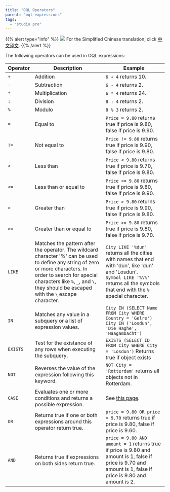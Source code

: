 ```yaml
---
title: "OQL Operators"
parent: "oql-expressions"
tags:
  - "studio pro"
---
```


{{% alert type="info" %}}
<img src="attachments/chinese-translation/china.png" style="display: inline-block; margin: 0" /> For the Simplified Chinese translation, click [中文译文](https://cdn.mendix.tencent-cloud.com/documentation/refguide8/oql-operators.pdf).
{{% /alert %}}

The following operators can be used in OQL expressions:

| Operator | Description                                                                                                                                                                                                                                               | Example                                                                                                                                                                                            |
| -------- | --------------------------------------------------------------------------------------------------------------------------------------------------------------------------------------------------------------------------------------------------------- | -------------------------------------------------------------------------------------------------------------------------------------------------------------------------------------------------- |
| `+`      | Addition                                                                                                                                                                                                                                                  | `6 + 4` returns 10.                                                                                                                                                                                |
| `-`      | Subtraction                                                                                                                                                                                                                                               | `6 - 4` returns 2.                                                                                                                                                                                 |
| `*`      | Multiplication                                                                                                                                                                                                                                            | `6 * 4` returns 24.                                                                                                                                                                                |
| `:`      | Division                                                                                                                                                                                                                                                  | `8 : 4` returns 2.                                                                                                                                                                                 |
| `%`      | Modulo                                                                                                                                                                                                                                                    | `8 % 3` returns 2.                                                                                                                                                                                 |
| `=`      | Equal to                                                                                                                                                                                                                                                  | `Price = 9.80` returns true if price is 9.80, false if price is 9.90.                                                                                                                              |
| `!=`     | Not equal to                                                                                                                                                                                                                                              | `Price != 9.80` returns true if price is 9.90, false if price is 9.80.                                                                                                                             |
| `<`   | Less than                                                                                                                                                                                                                                                 | `Price < 9.80` returns true if price is 9.70, false if price is 9.80.                                                                                                                           |
| `<=`  | Less than or equal to                                                                                                                                                                                                                                     | `Price <= 9.80` returns true if price is 9.80, false if price is 9.90.                                                                                                                          |
| `>`   | Greater than                                                                                                                                                                                                                                              | `Price > 9.80` returns true if price is 9.90, false if price is 9.80.                                                                                                                           |
| `>=`  | Greater than or equal to                                                                                                                                                                                                                                  | `Price >= 9.80` returns true if price is 9.80, false if price is 9.70.                                                                                                                          |
| `LIKE`   | Matches the pattern after the operator. The wildcard character '%' can be used to define any string of zero or more characters. In order to search for special characters like `%`, `_`, and `\`, they should be escaped with the `\` escape character. | `City LIKE '%dun'` returns all the cities with names that end with 'dun', like 'dun' and 'Losdun'.<br> `Symbol LIKE '%\%'` returns all the symbols that end with the `%` special character. |
| `IN`     | Matches any value in a subquery or a list of expression values.                                                                                                                                                                                           | `City IN (SELECT Name FROM City WHERE Country = 'Gelre')` `City IN ('Losdun', 'Die Haghe', 'Haagambacht')`                                                                                         |
| `EXISTS` | Test for the existance of any rows when executing the subquery.                                                                                                                                                                                           | `EXISTS (SELECT ID FROM City WHERE City = 'Losdun')` Returns true if object exists                                                                                                                 |
| `NOT`    | Reverses the value of the expression following this keyword.                                                                                                                                                                                              | `NOT City = 'Rotterdam'` returns all objects not in Rotterdam.                                                                                                                                     |
| `CASE`   | Evaluates one or more conditions and returns a possible expression.                                                                                                                                                                                       | See [this page](oql-case-expression).                                                                                                                                                              |
| `OR`     | Returns true if one or both expressions around this operator return true.                                                                                                                                                                                 | `price = 9.80 OR price = 9.70` returns true if price is 9.80, false if price is 9.60.                                                                                                              |
| `AND`    | Returns true if expressions on both sides return true.                                                                                                                                                                                                    | `price = 9.80 AND amount = 1` returns true if price is 9.80 and amount is 1, false if price is 9.70 and amount is 1, false if price is 9.80 and amount is 2.                                       |
